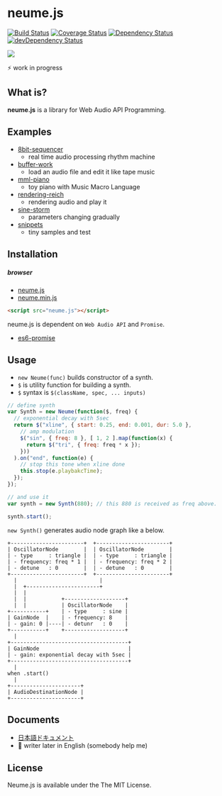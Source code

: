 # neume.js
[![Build Status](http://img.shields.io/travis/mohayonao/neume.js.svg?style=flat)](https://travis-ci.org/mohayonao/neume.js)
[![Coverage Status](http://img.shields.io/coveralls/mohayonao/neume.js.svg?style=flat)](https://coveralls.io/r/mohayonao/neume.js?branch=master)
[![Dependency Status](http://img.shields.io/david/mohayonao/neume.js.svg?style=flat)](https://david-dm.org/mohayonao/neume.js)
[![devDependency Status](http://img.shields.io/david/dev/mohayonao/neume.js.svg?style=flat)](https://david-dm.org/mohayonao/neume.js)

![](http://upload.wikimedia.org/wikipedia/commons/a/ab/Gregorian_chant.gif)

:zap: work in progress

## What is?

**neume.js** is a library for Web Audio API Programming.

## Examples

  - [8bit-sequencer](http://mohayonao.github.io/neume.js/examples/8bit-sequencer.html)
    - real time audio processing rhythm machine
  - [buffer-work](http://mohayonao.github.io/neume.js/examples/buffer-work.html)
    - load an audio file and edit it like tape music
  - [mml-piano](http://mohayonao.github.io/neume.js/examples/mml-piano.html)
    - toy piano with Music Macro Language
  - [rendering-reich](http://mohayonao.github.io/neume.js/examples/rendering-reich.html)
    - rendering audio and play it
  - [sine-storm](http://mohayonao.github.io/neume.js/examples/sine-storm.html)
    - parameters changing gradually
  - [snippets](http://mohayonao.github.io/neume.js/examples/snippets.html)
    - tiny samples and test

## Installation

##### browser

  - [neume.js](http://mohayonao.github.io/neume.js/build/neume.js)
  - [neume.min.js](http://mohayonao.github.io/neume.js/build/neume.min.js)

```html
<script src="neume.js"></script>
```

neume.js is dependent on `Web Audio API` and `Promise`.

  - [es6-promise](https://github.com/jakearchibald/es6-promise)

## Usage

  - `new Neume(func)` builds constructor of a synth.
  - `$` is utility function for building a synth.
  - `$` syntax is `$(className, spec, ... inputs)`

```javascript
// define synth
var Synth = new Neume(function($, freq) {
  // exponential decay with 5sec
  return $("xline", { start: 0.25, end: 0.001, dur: 5.0 },
    // amp modulation
    $("sin", { freq: 8 }, [ 1, 2 ].map(function(x) {
      return $("tri", { freq: freq * x });
    }))
  ).on("end", function(e) {
    // stop this tone when xline done
    this.stop(e.playbakcTime);
  });
});

// and use it
var synth = new Synth(880); // this 880 is received as freq above.

synth.start();
```

`new Synth()` generates audio node graph like a below.

```
+-----------------------+  +-----------------------+
| OscillatorNode        |  | OscillatorNode        |
| - type     : triangle |  | - type     : triangle |
| - frequency: freq * 1 |  | - frequency: freq * 2 |
| - detune   : 0        |  | - detune   : 0        |
+-----------------------+  +-----------------------+
  |                          |
  |  +-----------------------+
  |  |
  |  |           +-------------------+
  |  |           | OscillatorNode    |
+-----------+    | - type     : sine |
| GainNode  |    | - frequency: 8    |
| - gain: 0 |----| - detunr   : 0    |
+-----------+    +-------------------+
  |
+-------------------------------------+
| GainNode                            |
| - gain: exponential decay with 5sec |
+-------------------------------------+
  |
when .start()
  |
+----------------------+
| AudioDestinationNode |
+----------------------+
```

## Documents

  - [日本語ドキュメント](https://github.com/mohayonao/neume.js/wiki)
  - :construction_worker: writer later in English (somebody help me)

## License

Neume.js is available under the The MIT License.
